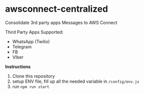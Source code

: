 # awsconnect-centralized
Consolidate 3rd party apps Messages to AWS Connect

Third Party Apps Supported:
- WhatsApp (Twilio)
- Telegram
- FB
- VIber

**Instructions**
1. Clone this repository
2. setup ENV file, fill up all the needed variable in `/config/env.js`
3. run `npm run start`
